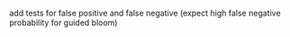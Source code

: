 add tests for false positive and false negative (expect high false negative
probability for guided bloom)
